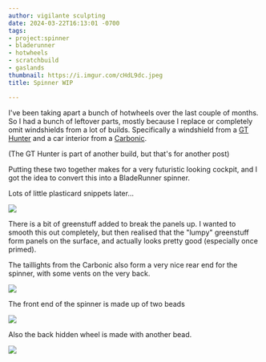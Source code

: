 ```yaml
---
author: vigilante sculpting
date: 2024-03-22T16:13:01 -0700
tags:
- project:spinner
- bladerunner
- hotwheels
- scratchbuild
- gaslands
thumbnail: https://i.imgur.com/cHdL9dc.jpeg
title: Spinner WIP

---
```

I've been taking apart a bunch of hotwheels over the last couple of months. So I had a bunch of leftover parts, mostly because I replace or completely omit windshields from a lot of builds. Specifically a windshield from a [GT Hunter](https://hotwheels.fandom.com/wiki/GT_Hunter) and a car interior from a [Carbonic](https://hotwheels.fandom.com/wiki/Carbonic). 

(The GT Hunter is part of another build, but that's for another post)

Putting these two together makes for a very futuristic looking cockpit, and I got the idea to convert this into a BladeRunner spinner.

Lots of little plasticard snippets later...

![](https://i.imgur.com/cHdL9dc.jpeg)

There is a bit of greenstuff added to break the panels up. I wanted to smooth this out completely, but then realised that the "lumpy" greenstuff form panels on the surface, and actually looks pretty good (especially once primed).

The taillights from the Carbonic also form a very nice rear end for the spinner, with some vents on the very back.

![](https://i.imgur.com/h1OKoIk.jpeg)

The front end of the spinner is made up of two beads

![](https://i.imgur.com/kGXfQBB.jpeg)

Also the back hidden wheel is made with another bead.

![](https://i.imgur.com/IdwIuXe.jpeg)
